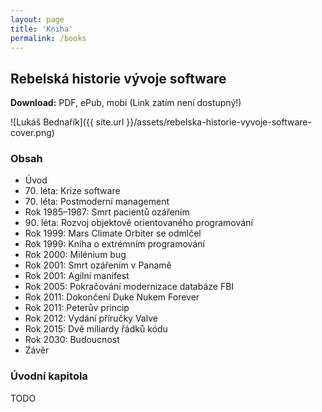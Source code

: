 ```yaml
---
layout: page
title: 'Kniha'
permalink: /books
---
```


## Rebelská historie vývoje software

**Download:** PDF, ePub, mobi (Link zatím není dostupný!)

![Lukáš Bednařík]({{ site.url }}/assets/rebelska-historie-vyvoje-software-cover.png)

### Obsah

- Úvod
- 70\. léta: Krize software
- 70\. léta: Postmoderní management
- Rok 1985–1987: Smrt pacientů ozářením
- 90\. léta: Rozvoj objektově orientovaného programování
- Rok 1999: Mars Climate Orbiter se odmlčel
- Rok 1999: Kniha o extrémním programování
- Rok 2000: Milénium bug
- Rok 2001: Smrt ozářením v Panamě
- Rok 2001: Agilní manifest
- Rok 2005: Pokračování modernizace databáze FBI
- Rok 2011: Dokončení Duke Nukem Forever
- Rok 2011: Peterův princip
- Rok 2012: Vydání příručky Valve
- Rok 2015: Dvě miliardy řádků kódu
- Rok 2030: Budoucnost
- Závěr

### Úvodní kapitola

TODO
